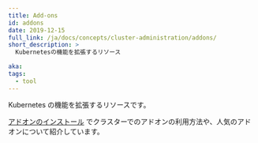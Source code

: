 ```yaml
---
title: Add-ons
id: addons
date: 2019-12-15
full_link: /ja/docs/concepts/cluster-administration/addons/
short_description: >
  Kubernetesの機能を拡張するリソース

aka:
tags:
  - tool
---
```


Kubernetes の機能を拡張するリソースです。

<!--more-->

[アドオンのインストール](/ja/docs/concepts/cluster-administration/addons.md) でクラスターでのアドオンの利用方法や、人気のアドオンについて紹介しています。
